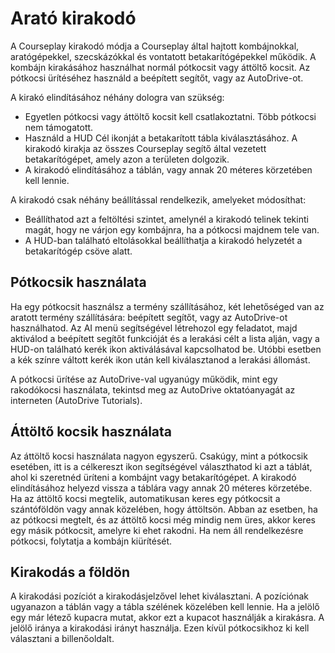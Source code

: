 # Arató kirakodó


A Courseplay kirakodó módja a Courseplay által hajtott kombájnokkal, aratógépekkel, szecskázókkal és vontatott betakarítógépekkel működik.
A kombájn kirakásához használhat normál pótkocsit vagy áttöltő kocsit.
Az pótkocsi ürítéséhez használd a beépített segítőt, vagy az AutoDrive-ot.

A kirakó elindításához néhány dologra van szükség:
- Egyetlen pótkocsi vagy áttöltő kocsit kell csatlakoztatni. Több pótkocsi nem támogatott.
- Használd a HUD Cél ikonját a betakarított tábla kiválasztásához. A kirakodó kirakja az összes Courseplay segítő által vezetett betakarítógépet, amely azon a területen dolgozik.
- A kirakodó elindításához a táblán, vagy annak 20 méteres körzetében kell lennie.

A kirakodó csak néhány beállítással rendelkezik, amelyeket módosíthat:
- Beállíthatod azt a feltöltési szintet, amelynél a kirakodó telinek tekinti magát, hogy
ne várjon egy kombájnra, ha a pótkocsi majdnem tele van.
- A HUD-ban található eltolásokkal beállíthatja a kirakodó helyzetét a betakarítógép csöve alatt.


## Pótkocsik használata


Ha egy pótkocsit használsz a termény szállításához, két lehetőséged van az aratott termény szállítására: beépített segítőt, vagy az AutoDrive-ot használhatod.
Az AI menü segítségével létrehozol egy feladatot, majd aktiválod a beépített segítőt funkcióját és a lerakási célt a lista alján, vagy a HUD-on található kerék
ikon aktiválásával kapcsolhatod be. Utóbbi esetben a kék színre váltott kerék ikon után kell kiválasztanod a lerakási állomást.

A pótkocsi ürítése az AutoDrive-val ugyanúgy működik, mint egy rakodókocsi használata, tekintsd meg az AutoDrive oktatóanyagát az interneten (AutoDrive Tutorials).


## Áttöltő kocsik használata


Az áttöltő kocsi használata nagyon egyszerű.
Csakúgy, mint a pótkocsik esetében, itt is a célkereszt ikon segítségével választhatod ki azt a táblát, ahol ki szeretnéd üríteni a kombájnt vagy betakarítógépet.
A kirakodó elindításához helyezd vissza a táblára vagy annak 20 méteres körzetébe.
Ha az áttöltő kocsi megtelik, automatikusan keres egy pótkocsit a szántóföldön vagy annak közelében, hogy áttöltsön.
Abban az esetben, ha az pótkocsi megtelt, és az áttöltő kocsi még mindig nem üres, akkor keres egy másik pótkocsit, amelyre ki ehet rakodni.
Ha nem áll rendelkezésre pótkocsi, folytatja a kombájn kiürítését.


## Kirakodás a földön


A kirakodási pozíciót a kirakodásjelzővel lehet kiválasztani.
A pozíciónak ugyanazon a táblán vagy a tábla szélének közelében kell lennie.
Ha a jelölő egy már létező kupacra mutat,
akkor ezt a kupacot használják a kirakásra.
A jelölő iránya a kirakodási irányt használja.
Ezen kívül pótkocsikhoz ki kell választani a billenőoldalt.


